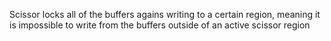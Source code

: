 Scissor locks all of the buffers agains writing to a certain region, meaning it is impossible to write from the buffers outside of an active scissor region